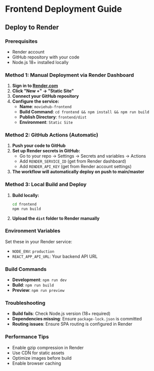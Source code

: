 # Frontend Deployment Guide

## Deploy to Render

### Prerequisites
- Render account
- GitHub repository with your code
- Node.js 18+ installed locally

### Method 1: Manual Deployment via Render Dashboard

1. **Sign in to [Render.com](https://render.com)**
2. **Click "New +" → "Static Site"**
3. **Connect your GitHub repository**
4. **Configure the service:**
   - **Name**: `moviehub-frontend`
   - **Build Command**: `cd frontend && npm install && npm run build`
   - **Publish Directory**: `frontend/dist`
   - **Environment**: `Static Site`

### Method 2: GitHub Actions (Automatic)

1. **Push your code to GitHub**
2. **Set up Render secrets in GitHub:**
   - Go to your repo → Settings → Secrets and variables → Actions
   - Add `RENDER_SERVICE_ID` (get from Render dashboard)
   - Add `RENDER_API_KEY` (get from Render account settings)
3. **The workflow will automatically deploy on push to main/master**

### Method 3: Local Build and Deploy

1. **Build locally:**
   ```bash
   cd frontend
   npm run build
   ```

2. **Upload the `dist` folder to Render manually**

### Environment Variables

Set these in your Render service:
- `NODE_ENV`: `production`
- `REACT_APP_API_URL`: Your backend API URL

### Build Commands

- **Development**: `npm run dev`
- **Build**: `npm run build`
- **Preview**: `npm run preview`

### Troubleshooting

- **Build fails**: Check Node.js version (18+ required)
- **Dependencies missing**: Ensure `package-lock.json` is committed
- **Routing issues**: Ensure SPA routing is configured in Render

### Performance Tips

- Enable gzip compression in Render
- Use CDN for static assets
- Optimize images before build
- Enable browser caching
